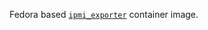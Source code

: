 Fedora based [`ipmi_exporter`][1] container image.

[1]: https://github.com/prometheus-community/ipmi_exporter
